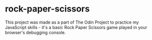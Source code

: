 # rock-paper-scissors

This project was made as a part of The Odin Project to practice my JavaScript skills - it's a basic Rock Paper Scissors game played in your browser's debugging console.